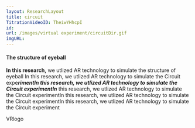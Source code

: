 ```yaml
---
layout: ResearchLayout
title: circuit
TitrationVideoID: TheiwYHhcpI
id: 
url: /images/virtual experiment/circuitDir.gif
imgURL: 
---
```


#### The structure of eyeball
**In this research,** we utlized AR technology to simulate the structure of eyeball In this research, we utlized AR technology to simulate the Circuit expe***rimentIn this research, we utlized AR technology to simulate the Circuit experimentIn*** this research, we utlized AR technology to simulate the Circuit experimentIn this research, we utlized AR technology to simulate the Circuit experimentIn this research, we utlized AR technology to simulate the Circuit experiment

VRlogo

